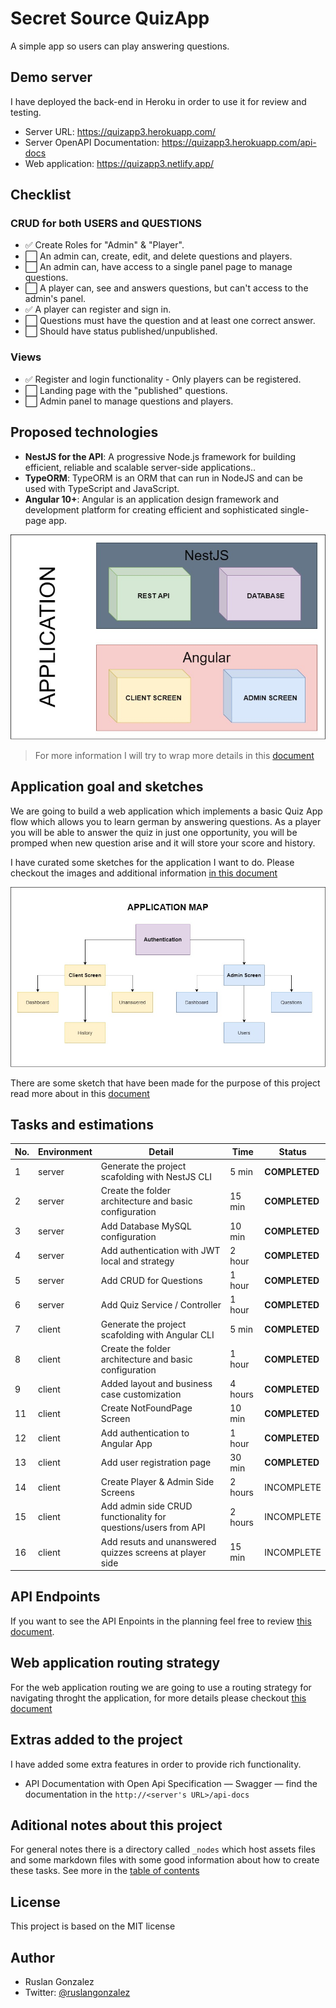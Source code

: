 # Secret Source QuizApp

A simple app so users can play answering questions.

## Demo server

I have deployed the back-end in Heroku in order to use it for review and testing.

* Server URL: https://quizapp3.herokuapp.com/
* Server OpenAPI Documentation: https://quizapp3.herokuapp.com/api-docs
* Web application: https://quizapp3.netlify.app/

## Checklist

### CRUD for both USERS and QUESTIONS
- ✅ Create Roles for "Admin" & "Player".
- ⬜ An admin can, create, edit, and delete questions and players.
- ⬜ An admin can, have access to a single panel page to manage questions.
- ⬜ A player can, see and answers questions, but can't access to the admin's panel.
- ✅ A player can register and sign in.
- ⬜ Questions must have the question and at least one correct answer.
- ⬜ Should have status published/unpublished.
  
### Views

- ✅ Register and login functionality - Only players can be registered.
- ⬜ Landing page with the "published" questions.
- ⬜ Admin panel to manage questions and players.

## Proposed technologies

- **NestJS for the API**: A progressive Node.js framework for building efficient, reliable and scalable server-side applications..
- **TypeORM**: TypeORM is an ORM that can run in NodeJS and can be used with TypeScript and JavaScript.
- **Angular 10+**: Angular is an application design framework and development platform for creating efficient and sophisticated single-page app.

![tech slide](_notes/assets/images/SecretSourceQuizAppTechnologies.jpg)

> For more information I will try to wrap more details in this [document](_notes/technologies.md)

## Application goal and sketches

We are going to build a web application which implements a basic Quiz App flow which allows you to learn german by answering questions. As a player you will be able to answer the quiz in just one opportunity, you will be promped when new question arise and it will store your score and history.

I have curated some sketches for the application I want to do. Please checkout the images and additional information [in this document](_notes/sketch.md)

![APPLICATION MAP](_notes/assets/images/SecretSourceQuizAppApplicationMap.jpg)

There are some sketch that have been made for the purpose of this project read more about in this [document](_notes/sketch.md)

## Tasks and estimations

|No.   |Environment   |Detail   |Time   |Status   |
|---|---|---|---|---|
|1   |server   |Generate the project scafolding with NestJS CLI   |5 min   |**COMPLETED**   |
|2   |server   |Create the folder architecture and basic configuration   |15 min   |**COMPLETED**   |
|3   |server   |Add Database MySQL configuration   |10 min   |**COMPLETED**   |
|4   |server   |Add authentication with JWT local and strategy  |2 hour   |**COMPLETED**   |
|5   |server   |Add CRUD for Questions  |1 hour   |**COMPLETED**   |
|6   |server   |Add Quiz Service / Controller  |1 hour   |**COMPLETED**    |
|7   |client   |Generate the project scafolding with Angular CLI   |5 min   |**COMPLETED**   |
|8   |client   |Create the folder architecture and basic configuration   |1 hour   |**COMPLETED**   |
|9   |client   |Added layout and business case customization   |4 hours   |**COMPLETED**    |
|11   |client   |Create NotFoundPage Screen   |10 min   |**COMPLETED**    |
|12   |client   |Add authentication to Angular App   |1 hour   |**COMPLETED**    |
|13   |client   |Add user registration page   |30 min   |**COMPLETED**    |
|14   |client   |Create Player & Admin Side Screens   |2 hours   |INCOMPLETE   |
|15   |client   |Add admin side CRUD functionality for questions/users from API   |2 hours   |INCOMPLETE   |
|16   |client   |Add resuts and unanswered quizzes screens at player side   |15 min   |INCOMPLETE   |


## API Endpoints

If you want to see the API Enpoints in the planning feel free to review [this document](_notes/apiMap.md).

## Web application routing strategy

For the web application routing we are going to use a routing strategy for navigating throght the application, for more details please checkout [this document](_notes/clientRouting.md)

## Extras added to the project

I have added some extra features in order to provide rich functionality.

* API Documentation with Open Api Specification — Swagger — find the documentation in the `http://<server's URL>/api-docs`


## Aditional notes about this project

For general notes there is a directory called `_nodes` which host assets files and some markdown files with some good information about how to create these tasks. See more in the [table of contents](_notes/README.md)

## License

This project is based on the MIT license

## Author
- Ruslan Gonzalez
- Twitter: [@ruslangonzalez](https://twitter.com/ruslangonzalez)
